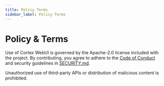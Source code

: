 ```yaml
---
title: Policy Terms
sidebar_label: Policy Terms
---
```


# Policy & Terms

Use of Cortex WebUI is governed by the Apache-2.0 license included with the project. By contributing, you agree to adhere to the [Code of Conduct](/docs/references/code-of-conduct) and security guidelines in [SECURITY.md](/docs/references/security).

Unauthorized use of third-party APIs or distribution of malicious content is prohibited.
